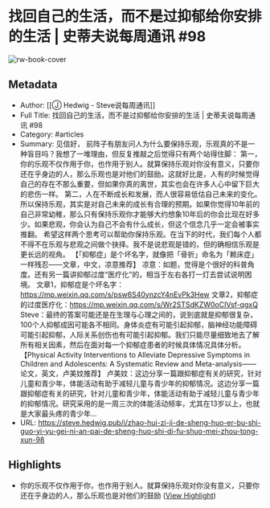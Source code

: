 # 找回自己的生活，而不是过抑郁给你安排的生活 | 史蒂夫说每周通讯 #98

![rw-book-cover](https://steve.hedwig.pub/icons/favico/android-chrome-192x192.png)

## Metadata
- Author: [[Ⓙ Hedwig - Steve说每周通讯]]
- Full Title: 找回自己的生活，而不是过抑郁给你安排的生活 | 史蒂夫说每周通讯 #98
- Category: #articles
- Summary: 见信好，
前阵子有朋友问人为什么要保持乐观，乐观真的不是一种盲目吗？我想了一堆理由，但反复推敲之后觉得只有两个站得住脚：
第一，你的乐观不仅作用于你，也作用于别人。就算保持乐观对你没有意义，只要你还在乎身边的人，那么乐观也是对他们的鼓励。这就好比是，人有的时候觉得自己的存在不那么重要，但如果你真的离世，其实也会在许多人心中留下巨大的悲伤一样。
第二，人在不断成长和发展，而人很容易低估自己未来的变化。所以保持乐观，其实是对自己未来的成长有合理的预期。如果你觉得10年前的自己非常幼稚，那么只有保持乐观你才能够大约想象10年后的你会比现在好多少。如果悲观，你会认为自己不会有什么成长，但这个信念几乎一定会被事实推翻。
希望这样两个思考可以帮助你保持乐观。在当下的时代，我们每个人都不得不在乐观与悲观之间做个抉择。我不是说悲观是错的，但的确相信乐观是更长远的视角。
【「抑郁症」是个坏名字，就像把「骨折」命名为「赖床症」一样残忍——文章，中文，凉意推荐】
凉意：如题，觉得是个很好的科普角度。还有另一篇讲抑郁过度“医疗化”的，相当于左右各打一灯去尝试说明困境。
文章1，抑郁症是个坏名字：https://mp.weixin.qq.com/s/psw6S40ynzcY4nEvPk3Hew
文章2，抑郁症的过度医疗化：https://mp.weixin.qq.com/s/Wr2STSdKZW0oCIVsf-qgxQ
Steve：最终的答案可能还是在生理与心理之间的，说到底就是抑郁很复杂，100个人抑郁成因可能各不相同。身体炎症有可能引起抑郁，脑神经功能障碍可能引起抑郁，人际关系创伤也有可能引起抑郁。我们只能尽量细致地去了解所有相关因素，然后在面对每一个抑郁症患者的时候具体情况具体分析。
【Physical Activity Interventions to Alleviate Depressive Symptoms in Children and Adolescents: A Systematic Review and Meta-analysis——论文，英文，卢美妏推荐】
卢美妏：这边分享一篇跟抑郁症有关的研究，针对儿童和青少年，体能活动有助于减轻儿童与青少年的抑郁情况。这边分享一篇跟抑郁症有关的研究，针对儿童和青少年，体能活动有助于减轻儿童与青少年的抑郁情况。研究采用的是一周三次的体能活动频率，尤其在13岁以上，也就是大家最头疼的青少年...
- URL: https://steve.hedwig.pub/i/zhao-hui-zi-ji-de-sheng-huo-er-bu-shi-guo-yi-yu-gei-ni-an-pai-de-sheng-huo-shi-di-fu-shuo-mei-zhou-tong-xun-98

## Highlights
- 你的乐观不仅作用于你，也作用于别人。就算保持乐观对你没有意义，只要你还在乎身边的人，那么乐观也是对他们的鼓励 ([View Highlight](https://read.readwise.io/read/01h6p2ejs0crm9dfh2636522sb))
